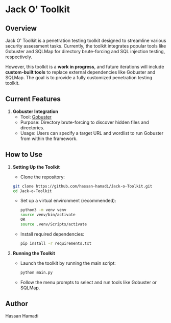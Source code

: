 # Jack O' Toolkit

## Overview
Jack O' Toolkit is a penetration testing toolkit designed to streamline various security assessment tasks. Currently, the toolkit integrates popular tools like Gobuster and SQLMap for directory brute-forcing and SQL injection testing, respectively.

However, this toolkit is a **work in progress**, and future iterations will include **custom-built tools** to replace external dependencies like Gobuster and SQLMap. The goal is to provide a fully customized penetration testing toolkit.

## Current Features
1. **Gobuster Integration**
   - Tool: [Gobuster](https://github.com/OJ/gobuster)
   - Purpose: Directory brute-forcing to discover hidden files and directories.
   - Usage: Users can specify a target URL and wordlist to run Gobuster from within the framework.

## How to Use
1. **Setting Up the Toolkit**
   - Clone the repository:
   ```bash
   git clone https://github.com/hassan-hamadi/Jack-o-Toolkit.git
   cd Jack-o-Toolkit
   ```
   - Set up a virtual environment (recommended):
     ```bash
     python3 -m venv venv
     source venv/bin/activate
     OR
     source .venv/Scripts/activate
     ```
   - Install required dependencies:
     ```bash
     pip install -r requirements.txt
     ```

2. **Running the Toolkit**
   - Launch the toolkit by running the main script:
     ```bash
     python main.py
     ```
   - Follow the menu prompts to select and run tools like Gobuster or SQLMap.

## Author
Hassan Hamadi